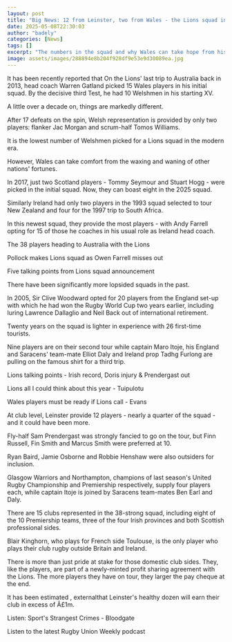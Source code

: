 ```yaml
---
layout: post
title: "Big News: 12 from Leinster, two from Wales - the Lions squad in numbers"
date: 2025-05-08T22:30:03
author: "badely"
categories: [News]
tags: []
excerpt: "The numbers in the squad and why Wales can take hope from history as the Lions class of 2025 is revealed."
image: assets/images/288894e8b204f928df9e53e9d30089ea.jpg
---
```


It has been recently reported that On the Lions' last trip to Australia back in 2013, head coach Warren Gatland picked 15 Wales players in his initial squad. By the decisive third Test, he had 10 Welshmen in his starting XV.

A little over a decade on, things are markedly different.

After 17 defeats on the spin, Welsh representation is provided by only two players: flanker Jac Morgan and scrum-half Tomos Williams.

It is the lowest number of Welshmen picked for a Lions squad in the modern era.

However, Wales can take comfort from the waxing and waning of other nations' fortunes.

In 2017, just two Scotland players - Tommy Seymour and Stuart Hogg - were picked in the initial squad. Now, they can boast eight in the 2025 squad.

Similarly Ireland had only two players in the 1993 squad selected to tour New Zealand and four for the 1997 trip to South Africa.

In this newest squad, they provide the most players - with Andy Farrell opting for 15 of those he coaches in his usual role as Ireland head coach.

The 38 players heading to Australia with the Lions

Pollock makes Lions squad as Owen Farrell misses out

Five talking points from Lions squad announcement

There have been significantly more lopsided squads in the past.

In 2005, Sir Clive Woodward opted for 20 players from the England set-up with which he had won the Rugby World Cup two years earlier, including luring Lawrence Dallaglio and Neil Back out of international retirement.

Twenty years on the squad is lighter in experience with 26 first-time tourists. 

Nine players are on their second tour while captain Maro Itoje, his England and Saracens' team-mate Elliot Daly and Ireland prop Tadhg Furlong are pulling on the famous shirt for a third trip.

Lions talking points - Irish record, Doris injury & Prendergast out

Lions all I could think about this year - Tuipulotu

Wales players must be ready if Lions call - Evans

At club level, Leinster provide 12 players - nearly a quarter of the squad - and it could have been more.

Fly-half Sam Prendergast was strongly fancied to go on the tour, but Finn Russell, Fin Smith and Marcus Smith were preferred at 10.

Ryan Baird, Jamie Osborne and Robbie Henshaw were also outsiders for inclusion.

Glasgow Warriors and Northampton, champions of last season's United Rugby Championship and Premiership respectively, supply four players each, while captain Itoje is joined by Saracens team-mates Ben Earl and Daly.

There are 15 clubs represented in the 38-strong squad, including eight of the 10 Premiership teams, three of the four Irish provinces and both Scottish professional sides.

Blair Kinghorn, who plays for French side Toulouse, is the only player who plays their club rugby outside Britain and Ireland.

There is more than just pride at stake for those domestic club sides. They, like the players, are part of a newly-minted profit sharing agreement with the Lions. The more players they have on tour, they larger the pay cheque at the end.

It has been estimated , externalthat Leinster's healthy dozen will earn their club in excess of Â£1m.

Listen: Sport's Strangest Crimes - Bloodgate

Listen to the latest Rugby Union Weekly podcast

